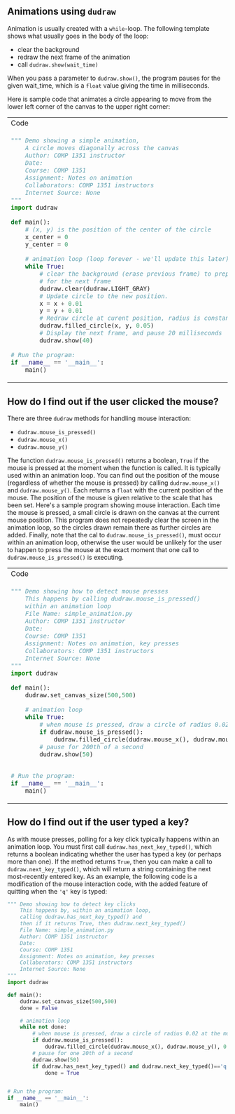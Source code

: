 ## Animations using `dudraw`

Animation is usually created with a `while`-loop. The following template shows what usually goes in the body of the loop:
* clear the background
* redraw the next frame of the animation
* call `dudraw.show(wait_time)`

When you pass a parameter to `dudraw.show()`, the program pauses for the given wait_time, which is a `float` value giving the time in milliseconds.

Here is sample code that animates a circle appearing to move from the lower left corner of the canvas to the upper right corner:

<table>
<tr><td>Code</td><td>Animation</td></tr>
<tr>
<td nowrap style="display:inline-block; width:500px;">

```python
""" Demo showing a simple animation,
    A circle moves diagonally across the canvas
    Author: COMP 1351 instructor
    Date:
    Course: COMP 1351
    Assignment: Notes on animation
    Collaborators: COMP 1351 instructors
    Internet Source: None
"""
import dudraw

def main():
    # (x, y) is the position of the center of the circle
    x_center = 0
    y_center = 0 

    # animation loop (loop forever - we'll update this later):
    while True:
        # clear the background (erase previous frame) to prepare
        # for the next frame
        dudraw.clear(dudraw.LIGHT_GRAY)
        # Update circle to the new position.
        x = x + 0.01
        y = y + 0.01
        # Redraw circle at curent position, radius is constant, 0.05
        dudraw.filled_circle(x, y, 0.05)
        # Display the next frame, and pause 20 milliseconds
        dudraw.show(40)

# Run the program:
if __name__ == '__main__':
    main()
```
</td>
<td>

<video width="400" height = "400" controls style="margin: 5px auto;">
    <source src="img/animation/moving_circle.mov" type="video/mp4">
</video>
</td
</tr>
</table>



## How do I find out if the user clicked the mouse?

There are three `dudraw` methods for handling mouse interaction:
- `dudraw.mouse_is_pressed()`
- `dudraw.mouse_x()`
- `dudraw.mouse_y()`

The function `dudraw.mouse_is_pressed()` returns a boolean, `True` if the mouse is pressed at the moment when the function is called. It is typically used within an animation loop.
You can find out the position of the mouse (regardless of whether the mouse is pressed) by calling `dudraw.mouse_x()` and `dudraw.mouse_y()`. Each returns a `float` with the current position of the mouse. The position of the mouse is given relative to the scale that has been set. Here's a sample program showing mouse interaction. Each time the mouse is pressed, a small circle is drawn on the canvas at the current mouse position. This program does not repeatedly clear the screen in the animation loop, so the circles drawn remain there as further circles are added. Finally, note that the cal to `dudraw.mouse_is_pressed()`, must occur within an animation loop, otherwise the user would be unlikely for the user to happen to press the mouse at the exact moment that one call to `dudraw.mouse_is_pressed()` is executing.

<table>
<tr><td>Code</td><td>Animation</td></tr>
<tr>
<td nowrap style="display:inline-block; width:500px;">

```python
""" Demo showing how to detect mouse presses
    This happens by calling dudraw.mouse_is_pressed()
    within an animation loop
    File Name: simple_animation.py
    Author: COMP 1351 instructor
    Date:
    Course: COMP 1351
    Assignment: Notes on animation, key presses
    Collaborators: COMP 1351 instructors
    Internet Source: None
"""
import dudraw

def main():
    dudraw.set_canvas_size(500,500)

    # animation loop
    while True:
        # when mouse is pressed, draw a circle of radius 0.02 at the mouse location
        if dudraw.mouse_is_pressed():
            dudraw.filled_circle(dudraw.mouse_x(), dudraw.mouse_y(), 0.02)
        # pause for 200th of a second
        dudraw.show(50)


# Run the program:
if __name__ == '__main__':
    main()
```
</td>
<td>

<video width="400" height = "400" controls style="margin: 5px auto;">
    <source src="img/animation/mouse_clicks.mov" type="video/mp4">
</video>
</td
</tr>
</table>



## How do I find out if the user typed a key?

As with mouse presses, polling for a key click typically happens within an animation loop. You must first call `dudraw.has_next_key_typed()`, which returns a boolean indicating whether the user has typed a key (or perhaps more than one). If the method returns `True`, then you can make a call to `dudraw.next_key_typed()`, which will return a string containing the next most-recently entered key. As an example, the following code is a modification of the mouse interaction code, with the added feature of quitting when the `'q'` key is typed:

```python
""" Demo showing how to detect key clicks
    This happens by, within an animation loop,
    calling dudraw.has_next_key_typed() and
    then if it returns True, then dudraw.next_key_typed()
    File Name: simple_animation.py
    Author: COMP 1351 instructor
    Date:
    Course: COMP 1351
    Assignment: Notes on animation, key presses
    Collaborators: COMP 1351 instructors
    Internet Source: None
"""
import dudraw

def main():
    dudraw.set_canvas_size(500,500)
    done = False

    # animation loop
    while not done:
        # when mouse is pressed, draw a circle of radius 0.02 at the mouse location
        if dudraw.mouse_is_pressed():
            dudraw.filled_circle(dudraw.mouse_x(), dudraw.mouse_y(), 0.02)
        # pause for one 20th of a second
        dudraw.show(50)
        if dudraw.has_next_key_typed() and dudraw.next_key_typed()=='q':
            done = True


# Run the program:
if __name__ == '__main__':
    main()
```

